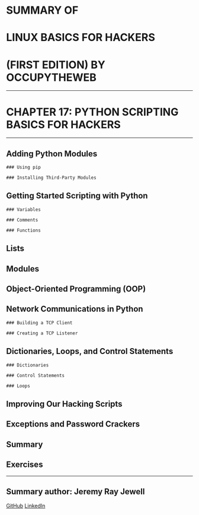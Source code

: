# SUMMARY OF 
# **LINUX BASICS FOR HACKERS** 
# (FIRST EDITION) BY OCCUPYTHEWEB

---

# CHAPTER 17: PYTHON SCRIPTING BASICS FOR HACKERS

---

## Adding Python Modules

	### Using pip

	### Installing Third-Party Modules

## Getting Started Scripting with Python

	### Variables

	### Comments

	### Functions

## Lists

## Modules

## Object-Oriented Programming (OOP)

## Network Communications in Python
	
	### Building a TCP Client

	### Creating a TCP Listener

## Dictionaries, Loops, and Control Statements

	### Dictionaries
	
	### Control Statements

	### Loops

## Improving Our Hacking Scripts

## Exceptions and Password Crackers

## Summary

## Exercises

---

## Summary author: **Jeremy Ray Jewell**
[GitHub](https://github.com/jeremyrayjewell)
[LinkedIn](https://www.linkedin.com/in/jeremyrayjewell)
